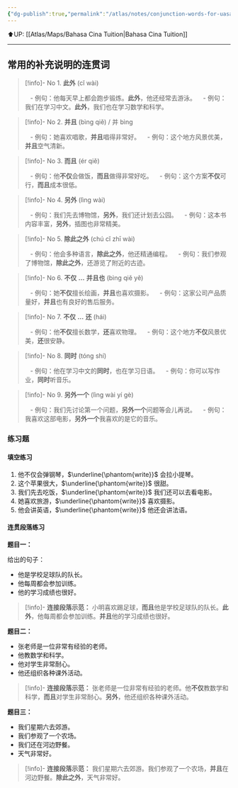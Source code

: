 ```yaml
---
{"dg-publish":true,"permalink":"/atlas/notes/conjunction-words-for-uasa-chinese-essay-questions/"}
---
```


⬆️UP: [[Atlas/Maps/Bahasa Cina Tuition\|Bahasa Cina Tuition]]

---

## 常用的补充说明的连贯词

> [!info]- No 1. **此外** (cǐ wài)
> 
>    - 例句：他每天早上都会跑步锻炼。**此外**，他还经常去游泳。
>    - 例句：我们在学习中文。**此外**，我们也在学习数学和科学。

> [!info]- No 2. **并且** (bìng qiě) / 并 bìng
> 
>    - 例句：她喜欢唱歌，**并且**唱得非常好。
>    - 例句：这个地方风景优美，**并且**空气清新。

> [!info]-  No 3. **而且** (ér qiě)
> 
>    - 例句：他**不仅**会做饭，**而且**做得非常好吃。
>    - 例句：这个方案**不仅**可行，**而且**成本很低。

> [!info]- No 4. **另外** (lìng wài)
> 
>    - 例句：我们先去博物馆，**另外**，我们还计划去公园。
>    - 例句：这本书内容丰富，**另外**，插图也非常精美。

> [!info]-  No 5. **除此之外** (chú cǐ zhī wài)
> 
>    - 例句：他会多种语言，**除此之外**，他还精通编程。
>    - 例句：我们参观了博物馆，**除此之外**，还游览了附近的古迹。

> [!info]-  No 6. **不仅** **…** **并且也** (bìng qiě yě)
> 
>    - 例句：她**不仅**擅长绘画，**并且**也喜欢摄影。
>    - 例句：这家公司产品质量好，**并且**也有良好的售后服务。

> [!info]- No  7. **不仅** **…** **还** (hái)
> 
>    - 例句：他**不仅**擅长数学，**还**喜欢物理。
>    - 例句：这个地方**不仅**风景优美，**还**很安静。

> [!info]- No 8. **同时** (tóng shí)
> 
>    - 例句：他在学习中文的**同时**，也在学习日语。
>    - 例句：你可以写作业，**同时**听音乐。

> [!info]- No 9. **另外一个** (lìng wài yí gè)
> 
>    - 例句：我们先讨论第一个问题，**另外一个**问题等会儿再说。
>    - 例句：我喜欢这部电影，**另外一个**我喜欢的是它的音乐。

### 练习题

#### 填空练习

1. 他不仅会弹钢琴，$\underline{\phantom{write}}$ 会拉小提琴。
2. 这个苹果很大，$\underline{\phantom{write}}$ 很甜。
3. 我们先去吃饭，$\underline{\phantom{write}}$ 我们还可以去看电影。
4. 她喜欢旅游，$\underline{\phantom{write}}$ 喜欢摄影。
5. 他会讲英语，$\underline{\phantom{write}}$ 他还会讲法语。

#### 连贯段落练习

**题目一：**

给出的句子：
- 他是学校足球队的队长。
- 他每周都会参加训练。
- 他的学习成绩也很好。

> [!info]- **连接段落示范：**
> 小明喜欢踢足球，**而且**他是学校足球队的队长。**此外**，他每周都会参加训练。**并且**他的学习成绩也很好。

**题目二：**

- 张老师是一位非常有经验的老师。
- 他教数学和科学。
- 他对学生非常耐心。
- 他还组织各种课外活动。

> [!info]- **连接段落示范：**
> 张老师是一位非常有经验的老师。他**不仅**教数学和科学，**而且**对学生非常耐心。**另外**，他还组织各种课外活动。

**题目三：**

- 我们星期六去郊游。
- 我们参观了一个农场。
- 我们还在河边野餐。
- 天气非常好。


> [!info]- **连接段落示范：**
> 我们星期六去郊游。我们参观了一个农场，**并且**在河边野餐。**除此之外**，天气非常好。